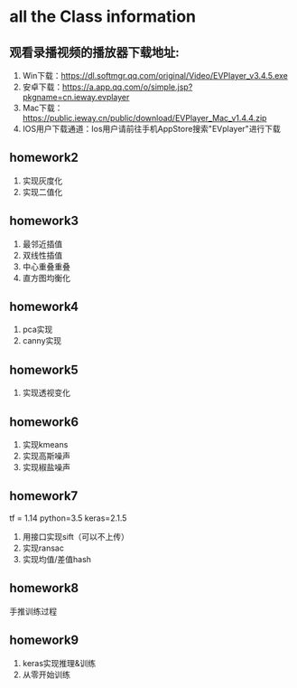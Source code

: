 # all the Class information

## 观看录播视频的播放器下载地址:
1. Win下载：https://dl.softmgr.qq.com/original/Video/EVPlayer_v3.4.5.exe
2. 安卓下载：https://a.app.qq.com/o/simple.jsp?pkgname=cn.ieway.evplayer
3. Mac下载：https://public.ieway.cn/public/download/EVPlayer_Mac_v1.4.4.zip
4. IOS用户下载通道：Ios用户请前往手机AppStore搜索"EVplayer"进行下载

## homework2
1. 实现灰度化
2. 实现二值化

## homework3
1. 最邻近插值 
2. 双线性插值 
3. 中心重叠重叠  
4. 直方图均衡化 

## homework4
1. pca实现  
2. canny实现

## homework5
1. 实现透视变化

## homework6
1. 实现kmeans 
2. 实现高斯噪声 
3. 实现椒盐噪声

## homework7
tf = 1.14 python=3.5 keras=2.1.5
1. 用接口实现sift（可以不上传） 
2. 实现ransac 
3. 实现均值/差值hash

## homework8
手推训练过程

## homework9
1. keras实现推理&训练 
2. 从零开始训练
